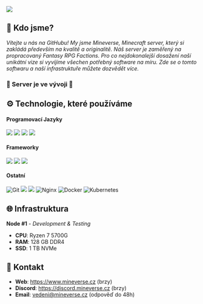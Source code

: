 
![](https://media.discordapp.net/attachments/929171373635534928/1191457107107659836/Mineverse_Network_GitHub.png?ex=65ef55e6&is=65dce0e6&hm=afcf20afdf6bd5aee02587b51c0ff580ae23dbd8b4cec1c777e82b3aad9da2d0&=&format=webp&quality=lossless&width=1191&height=670)

## 👋 Kdo jsme?

*Vítejte u nás na GitHubu! My jsme Mineverse, Minecraft server, který si zakládá především na kvalitě a originalitě. Náš server je zaměřený na propracovaný Fantasy RPG Factions. Pro co nejdokonalejší dosažení naší unikátní vize si vyvíjíme všechen potřebný software na míru. Zde se o tomto softwaru a naší infrastruktuře můžete dozvědět více.*

### 🚧 Server je ve vývoji 🚧

## ⚙️ Technologie, které používáme

#### Programovací Jazyky 

![](https://img.shields.io/badge/Java-ED8B00?style=for-the-badge&logo=openjdk&logoColor=white) ![](https://img.shields.io/badge/Kotlin-0095D5?&style=for-the-badge&logo=kotlin&logoColor=white) ![](https://img.shields.io/badge/PHP-777BB4?style=for-the-badge&logo=php&logoColor=white) ![](https://img.shields.io/badge/JavaScript-F7DF1E?style=for-the-badge&logo=javascript&logoColor=black)

#### Frameworky

![](https://img.shields.io/badge/Laravel-FF2D20?style=for-the-badge&logo=laravel&logoColor=white) ![](https://img.shields.io/badge/Vue.js-35495E?style=for-the-badge&logo=vue.js&logoColor=4FC08D) ![](https://img.shields.io/badge/Tailwind_CSS-38B2AC?style=for-the-badge&logo=tailwind-css&logoColor=white)

#### Ostatní

![Git](https://img.shields.io/badge/GIT-E44C30?style=for-the-badge&logo=git&logoColor=white) ![](https://img.shields.io/badge/MySQL-005C84?style=for-the-badge&logo=mysql&logoColor=white) ![](https://img.shields.io/badge/redis-%23DD0031.svg?&style=for-the-badge&logo=redis&logoColor=white) ![Nginx](https://img.shields.io/badge/nginx-%23009639.svg?style=for-the-badge&logo=nginx&logoColor=white) ![Docker](https://img.shields.io/badge/docker-%230db7ed.svg?style=for-the-badge&logo=docker&logoColor=white) ![Kubernetes](https://img.shields.io/badge/kubernetes-%23326ce5.svg?style=for-the-badge&logo=kubernetes&logoColor=white)

## 🌐 Infrastruktura

**Node #1** - *Development & Testing*
- **CPU**: Ryzen 7 5700G
- **RAM**: 128 GB DDR4
- **SSD**: 1 TB NVMe

## 💬 Kontakt
- **Web**: https://www.mineverse.cz (brzy)
- **Discord**: https://discord.mineverse.cz (brzy)
- **Email**: vedeni@mineverse.cz (odpověď do 48h)
